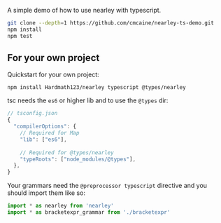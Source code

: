 A simple demo of how to use nearley with typescript.

```sh
git clone --depth=1 https://github.com/cmcaine/nearley-ts-demo.git
npm install
npm test
```

## For your own project

Quickstart for your own project:

```
npm install Hardmath123/nearley typescript @types/nearley
```

tsc needs the `es6` or higher lib and to use the `@types` dir:

```js
// tsconfig.json
{
  "compilerOptions": {
    // Required for Map
    "lib": ["es6"],
    
    // Required for @types/nearley
    "typeRoots": ["node_modules/@types"],
  },
}
```

Your grammars need the `@preprocessor typescript` directive and you should import them like so:


```ts
import * as nearley from 'nearley'
import * as bracketexpr_grammar from './bracketexpr'
```
